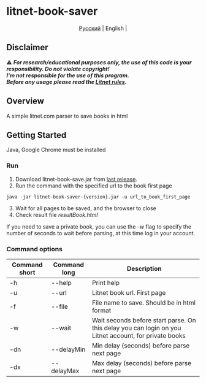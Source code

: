 # litnet-book-saver

<p align="center">
  <a href="https://github.com/Romancha/litnet-book-saver/tree/master/#litnet-book-saver">Русский</a> |
  <span>English</span> |
</p>

## Disclaimer

:warning: ***For research/educational purposes only, the use of this code is your responsibility. Do not violate copyright!***<br>
***I'm not responsible for the use of this program.<br>***
***Before any usage please read the [Litnet rules](https://litnet.com/).***

## Overview
A simple litnet.com parser to save books in html

## Getting Started
Java, Google Chrome must be installed
### Run
1. Download litnet-book-save.jar from [last release](https://github.com/Romancha/litnet-book-saver/releases). <br>
2. Run the command with the specified url to the book first page
```
java -jar litnet-book-saver-{version}.jar -u url_to_book_first_page
```
3. Wait for all pages to be saved, and the browser to close
4. Check result file *resultBook.html*

If you need to save a private book, you can use the <i> -w </i> flag to specify the number of seconds to wait before parsing, at this time log in your account.
### Command options
|Command short|Command long|Description|
|---|---|---|
|-h|--help|Print help|
|-u|--url <arg>|Litnet book url. First page|
|-f|--file <arg>|File name to save. Should be in html format|
|-w|--wait <arg>| Wait seconds before start parse. On this delay you can login on you Litnet account, for private books|
|-dn|--delayMin <arg>|Min delay (seconds) before parse next page|
|-dx|--delayMax <arg>|Max delay (seconds) before parse next page|

